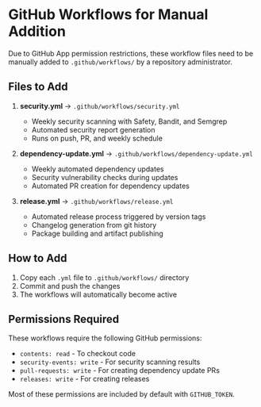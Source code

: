 # GitHub Workflows for Manual Addition

Due to GitHub App permission restrictions, these workflow files need to be manually added to `.github/workflows/` by a repository administrator.

## Files to Add

1. **security.yml** → `.github/workflows/security.yml`
   - Weekly security scanning with Safety, Bandit, and Semgrep
   - Automated security report generation
   - Runs on push, PR, and weekly schedule

2. **dependency-update.yml** → `.github/workflows/dependency-update.yml`
   - Weekly automated dependency updates
   - Security vulnerability checks during updates
   - Automated PR creation for dependency updates

3. **release.yml** → `.github/workflows/release.yml`
   - Automated release process triggered by version tags
   - Changelog generation from git history
   - Package building and artifact publishing

## How to Add

1. Copy each `.yml` file to `.github/workflows/` directory
2. Commit and push the changes
3. The workflows will automatically become active

## Permissions Required

These workflows require the following GitHub permissions:
- `contents: read` - To checkout code
- `security-events: write` - For security scanning results
- `pull-requests: write` - For creating dependency update PRs
- `releases: write` - For creating releases

Most of these permissions are included by default with `GITHUB_TOKEN`.